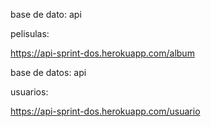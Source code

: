 base de dato: api

pelisulas:

https://api-sprint-dos.herokuapp.com/album

base de datos: api

usuarios:

https://api-sprint-dos.herokuapp.com/usuario
